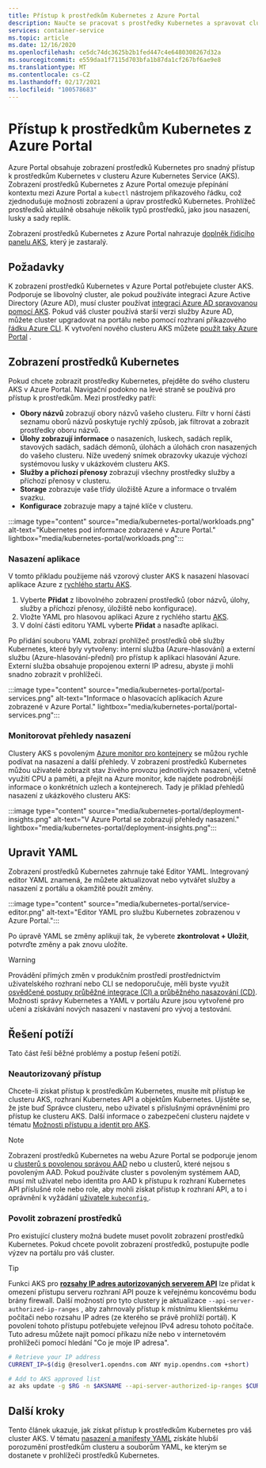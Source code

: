 ```yaml
---
title: Přístup k prostředkům Kubernetes z Azure Portal
description: Naučte se pracovat s prostředky Kubernetes a spravovat cluster Azure Kubernetes Service (AKS) z Azure Portal.
services: container-service
ms.topic: article
ms.date: 12/16/2020
ms.openlocfilehash: ce5dc74dc3625b2b1fed447c4e6480308267d32a
ms.sourcegitcommit: e559daa1f7115d703bfa1b87da1cf267bf6ae9e8
ms.translationtype: MT
ms.contentlocale: cs-CZ
ms.lasthandoff: 02/17/2021
ms.locfileid: "100578683"
---
```

# <a name="access-kubernetes-resources-from-the-azure-portal"></a>Přístup k prostředkům Kubernetes z Azure Portal

Azure Portal obsahuje zobrazení prostředků Kubernetes pro snadný přístup k prostředkům Kubernetes v clusteru Azure Kubernetes Service (AKS). Zobrazení prostředků Kubernetes z Azure Portal omezuje přepínání kontextu mezi Azure Portal a `kubectl` nástrojem příkazového řádku, což zjednodušuje možnosti zobrazení a úprav prostředků Kubernetes. Prohlížeč prostředků aktuálně obsahuje několik typů prostředků, jako jsou nasazení, lusky a sady replik.

Zobrazení prostředků Kubernetes z Azure Portal nahrazuje [doplněk řídicího panelu AKS][kubernetes-dashboard], který je zastaralý.

## <a name="prerequisites"></a>Požadavky

K zobrazení prostředků Kubernetes v Azure Portal potřebujete cluster AKS. Podporuje se libovolný cluster, ale pokud používáte integraci Azure Active Directory (Azure AD), musí cluster používat [integraci Azure AD spravovanou pomocí AKS][aks-managed-aad]. Pokud váš cluster používá starší verzi služby Azure AD, můžete cluster upgradovat na portálu nebo pomocí rozhraní příkazového [řádku Azure CLI][cli-aad-upgrade]. K vytvoření nového clusteru AKS můžete [použít taky Azure Portal][portal-cluster] .

## <a name="view-kubernetes-resources"></a>Zobrazení prostředků Kubernetes

Pokud chcete zobrazit prostředky Kubernetes, přejděte do svého clusteru AKS v Azure Portal. Navigační podokno na levé straně se používá pro přístup k prostředkům. Mezi prostředky patří:

- **Obory názvů** zobrazují obory názvů vašeho clusteru. Filtr v horní části seznamu oborů názvů poskytuje rychlý způsob, jak filtrovat a zobrazit prostředky oboru názvů.
- **Úlohy zobrazují informace** o nasazeních, luskech, sadách replik, stavových sadách, sadách démonů, úlohách a úlohách cron nasazených do vašeho clusteru. Níže uvedený snímek obrazovky ukazuje výchozí systémovou lusky v ukázkovém clusteru AKS.
- **Služby a příchozí přenosy** zobrazují všechny prostředky služby a příchozí přenosy v clusteru.
- **Storage** zobrazuje vaše třídy úložiště Azure a informace o trvalém svazku.
- **Konfigurace** zobrazuje mapy a tajné klíče v clusteru.

:::image type="content" source="media/kubernetes-portal/workloads.png" alt-text="Kubernetes pod informace zobrazené v Azure Portal." lightbox="media/kubernetes-portal/workloads.png":::

### <a name="deploy-an-application"></a>Nasazení aplikace

V tomto příkladu použijeme náš vzorový cluster AKS k nasazení hlasovací aplikace Azure z [rychlého startu AKS][portal-quickstart].

1. Vyberte **Přidat** z libovolného zobrazení prostředků (obor názvů, úlohy, služby a příchozí přenosy, úložiště nebo konfigurace).
1. Vložte YAML pro hlasovou aplikaci Azure z rychlého startu [AKS][portal-quickstart].
1. V dolní části editoru YAML vyberte **Přidat** a nasaďte aplikaci. 

Po přidání souboru YAML zobrazí prohlížeč prostředků obě služby Kubernetes, které byly vytvořeny: interní služba (Azure-hlasování) a externí službu (Azure-hlasování-přední) pro přístup k aplikaci hlasování Azure. Externí služba obsahuje propojenou externí IP adresu, abyste ji mohli snadno zobrazit v prohlížeči.

:::image type="content" source="media/kubernetes-portal/portal-services.png" alt-text="Informace o hlasovacích aplikacích Azure zobrazené v Azure Portal." lightbox="media/kubernetes-portal/portal-services.png":::

### <a name="monitor-deployment-insights"></a>Monitorovat přehledy nasazení

Clustery AKS s povoleným [Azure monitor pro kontejnery][enable-monitor] se můžou rychle podívat na nasazení a další přehledy. V zobrazení prostředků Kubernetes můžou uživatelé zobrazit stav živého provozu jednotlivých nasazení, včetně využití CPU a paměti, a přejít na Azure monitor, kde najdete podrobnější informace o konkrétních uzlech a kontejnerech. Tady je příklad přehledů nasazení z ukázkového clusteru AKS:

:::image type="content" source="media/kubernetes-portal/deployment-insights.png" alt-text="V Azure Portal se zobrazují přehledy nasazení." lightbox="media/kubernetes-portal/deployment-insights.png":::

## <a name="edit-yaml"></a>Upravit YAML

Zobrazení prostředků Kubernetes zahrnuje také Editor YAML. Integrovaný editor YAML znamená, že můžete aktualizovat nebo vytvářet služby a nasazení z portálu a okamžitě použít změny.

:::image type="content" source="media/kubernetes-portal/service-editor.png" alt-text="Editor YAML pro službu Kubernetes zobrazenou v Azure Portal.":::

Po úpravě YAML se změny aplikují tak, že vyberete **zkontrolovat + Uložit**, potvrďte změny a pak znovu uložíte.

>[!WARNING]
> Provádění přímých změn v produkčním prostředí prostřednictvím uživatelského rozhraní nebo CLI se nedoporučuje, měli byste využít [osvědčené postupy průběžné integrace (CI) a průběžného nasazování (CD)](kubernetes-action.md). Možnosti správy Kubernetes a YAML v portálu Azure jsou vytvořené pro učení a získávání nových nasazení v nastavení pro vývoj a testování.

## <a name="troubleshooting"></a>Řešení potíží

Tato část řeší běžné problémy a postup řešení potíží.

### <a name="unauthorized-access"></a>Neautorizovaný přístup

Chcete-li získat přístup k prostředkům Kubernetes, musíte mít přístup ke clusteru AKS, rozhraní Kubernetes API a objektům Kubernetes. Ujistěte se, že jste buď Správce clusteru, nebo uživatel s příslušnými oprávněními pro přístup ke clusteru AKS. Další informace o zabezpečení clusteru najdete v tématu [Možnosti přístupu a identit pro AKS][concepts-identity].

>[!NOTE]
> Zobrazení prostředků Kubernetes na webu Azure Portal se podporuje jenom u [clusterů s povolenou správou AAD](managed-aad.md) nebo u clusterů, které nejsou s povoleným AAD. Pokud používáte cluster s povoleným systémem AAD, musí mít uživatel nebo identita pro AAD k přístupu k rozhraní Kubernetes API příslušné role nebo role, aby mohli získat přístup k rozhraní API, a to i oprávnění k vyžádání [uživatele `kubeconfig` ](control-kubeconfig-access.md).

### <a name="enable-resource-view"></a>Povolit zobrazení prostředků

Pro existující clustery možná budete muset povolit zobrazení prostředků Kubernetes. Pokud chcete povolit zobrazení prostředků, postupujte podle výzev na portálu pro váš cluster.

> [!TIP]
> Funkci AKS pro [**rozsahy IP adres autorizovaných serverem API**](api-server-authorized-ip-ranges.md) lze přidat k omezení přístupu serveru rozhraní API pouze k veřejnému koncovému bodu brány firewall. Další možností pro tyto clustery je aktualizace `--api-server-authorized-ip-ranges` , aby zahrnovaly přístup k místnímu klientskému počítači nebo rozsahu IP adres (ze kterého se právě prohlíží portál). K povolení tohoto přístupu potřebujete veřejnou IPv4 adresu tohoto počítače. Tuto adresu můžete najít pomocí příkazu níže nebo v internetovém prohlížeči pomocí hledání "Co je moje IP adresa".
```bash
# Retrieve your IP address
CURRENT_IP=$(dig @resolver1.opendns.com ANY myip.opendns.com +short)

# Add to AKS approved list
az aks update -g $RG -n $AKSNAME --api-server-authorized-ip-ranges $CURRENT_IP/32

```

## <a name="next-steps"></a>Další kroky

Tento článek ukazuje, jak získat přístup k prostředkům Kubernetes pro váš cluster AKS. V tématu [nasazení a manifesty YAML][deployments] získáte hlubší porozumění prostředkům clusteru a souborům YAML, ke kterým se dostanete v prohlížeči prostředků Kubernetes.

<!-- LINKS - internal -->
[kubernetes-dashboard]: kubernetes-dashboard.md
[concepts-identity]: concepts-identity.md
[portal-quickstart]: kubernetes-walkthrough-portal.md#run-the-application
[deployments]: concepts-clusters-workloads.md#deployments-and-yaml-manifests
[aks-managed-aad]: managed-aad.md
[cli-aad-upgrade]: managed-aad.md#upgrading-to-aks-managed-azure-ad-integration
[enable-monitor]: ../azure-monitor/containers/container-insights-enable-existing-clusters.md
[portal-cluster]: kubernetes-walkthrough-portal.md